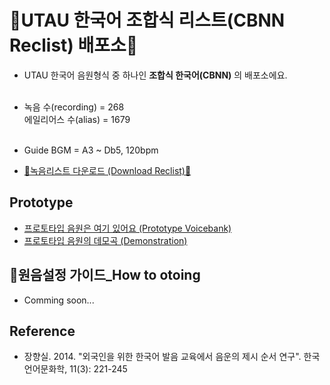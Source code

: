 # 🎵UTAU 한국어 조합식 리스트(CBNN Reclist) 배포소🎵

- UTAU 한국어 음원형식 중 하나인 **조합식 한국어(CBNN)** 의 배포소에요.
<br><br>
- 녹음 수(recording) = 268 <br>에일리어스 수(alias) = 1679<br><br>
- Guide BGM = A3 ~ Db5, 120bpm

- [🐣녹음리스트 다운로드 (Download Reclist)🐣](https://github.com/EX3exp/UTAU-Korean-CBNN/releases/tag/latest)

## Prototype
- [프로토타입 음원은 여기 있어요 (Prototype Voicebank)](https://ex3exp.github.io/VB-dister/pages/#)
- [프로토타입 음원의 데모곡 (Demonstration)](https://youtu.be/ExWL6BJxttk)


## 🧐원음설정 가이드_How to otoing 
- Comming soon...
  
## Reference
- 장향실. 2014. "외국인을 위한 한국어 발음 교육에서 음운의 제시 순서 연구". 한국언어문화학, 11(3): 221-245
